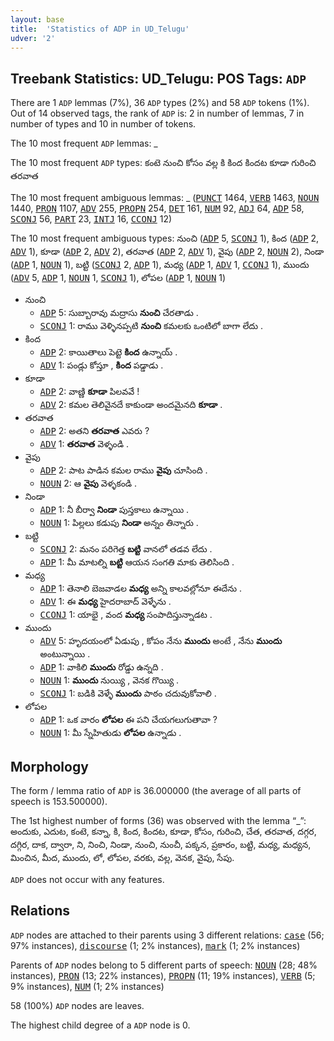 ```yaml
---
layout: base
title:  'Statistics of ADP in UD_Telugu'
udver: '2'
---
```


## Treebank Statistics: UD_Telugu: POS Tags: `ADP`

There are 1 `ADP` lemmas (7%), 36 `ADP` types (2%) and 58 `ADP` tokens (1%).
Out of 14 observed tags, the rank of `ADP` is: 2 in number of lemmas, 7 in number of types and 10 in number of tokens.

The 10 most frequent `ADP` lemmas: _

The 10 most frequent `ADP` types:  కంటె నుంచి కోసం వల్ల కి కింద కిందట కూడా గురించి తరవాత

The 10 most frequent ambiguous lemmas: _ (<tt><a href="te-pos-PUNCT.html">PUNCT</a></tt> 1464, <tt><a href="te-pos-VERB.html">VERB</a></tt> 1463, <tt><a href="te-pos-NOUN.html">NOUN</a></tt> 1440, <tt><a href="te-pos-PRON.html">PRON</a></tt> 1107, <tt><a href="te-pos-ADV.html">ADV</a></tt> 255, <tt><a href="te-pos-PROPN.html">PROPN</a></tt> 254, <tt><a href="te-pos-DET.html">DET</a></tt> 161, <tt><a href="te-pos-NUM.html">NUM</a></tt> 92, <tt><a href="te-pos-ADJ.html">ADJ</a></tt> 64, <tt><a href="te-pos-ADP.html">ADP</a></tt> 58, <tt><a href="te-pos-SCONJ.html">SCONJ</a></tt> 56, <tt><a href="te-pos-PART.html">PART</a></tt> 23, <tt><a href="te-pos-INTJ.html">INTJ</a></tt> 16, <tt><a href="te-pos-CCONJ.html">CCONJ</a></tt> 12)

The 10 most frequent ambiguous types:  నుంచి (<tt><a href="te-pos-ADP.html">ADP</a></tt> 5, <tt><a href="te-pos-SCONJ.html">SCONJ</a></tt> 1), కింద (<tt><a href="te-pos-ADP.html">ADP</a></tt> 2, <tt><a href="te-pos-ADV.html">ADV</a></tt> 1), కూడా (<tt><a href="te-pos-ADP.html">ADP</a></tt> 2, <tt><a href="te-pos-ADV.html">ADV</a></tt> 2), తరవాత (<tt><a href="te-pos-ADP.html">ADP</a></tt> 2, <tt><a href="te-pos-ADV.html">ADV</a></tt> 1), వైపు (<tt><a href="te-pos-ADP.html">ADP</a></tt> 2, <tt><a href="te-pos-NOUN.html">NOUN</a></tt> 2), నిండా (<tt><a href="te-pos-ADP.html">ADP</a></tt> 1, <tt><a href="te-pos-NOUN.html">NOUN</a></tt> 1), బట్టి (<tt><a href="te-pos-SCONJ.html">SCONJ</a></tt> 2, <tt><a href="te-pos-ADP.html">ADP</a></tt> 1), మధ్య (<tt><a href="te-pos-ADP.html">ADP</a></tt> 1, <tt><a href="te-pos-ADV.html">ADV</a></tt> 1, <tt><a href="te-pos-CCONJ.html">CCONJ</a></tt> 1), ముందు (<tt><a href="te-pos-ADV.html">ADV</a></tt> 5, <tt><a href="te-pos-ADP.html">ADP</a></tt> 1, <tt><a href="te-pos-NOUN.html">NOUN</a></tt> 1, <tt><a href="te-pos-SCONJ.html">SCONJ</a></tt> 1), లోపల (<tt><a href="te-pos-ADP.html">ADP</a></tt> 1, <tt><a href="te-pos-NOUN.html">NOUN</a></tt> 1)


* నుంచి
  * <tt><a href="te-pos-ADP.html">ADP</a></tt> 5: సుబ్బారావు మద్రాసు <b>నుంచి</b> చేరతాడు .
  * <tt><a href="te-pos-SCONJ.html">SCONJ</a></tt> 1: రాము వెళ్ళినప్పటి <b>నుంచి</b> కమలకు ఒంటిలో బాగా లేదు .
* కింద
  * <tt><a href="te-pos-ADP.html">ADP</a></tt> 2: కాయితాలు పెట్టె <b>కింద</b> ఉన్నాయ్ .
  * <tt><a href="te-pos-ADV.html">ADV</a></tt> 1: పండ్లు కోస్తూ , <b>కింద</b> పడ్డాడు .
* కూడా
  * <tt><a href="te-pos-ADP.html">ADP</a></tt> 2: వాణ్ణి <b>కూడా</b> పిలవవే !
  * <tt><a href="te-pos-ADV.html">ADV</a></tt> 2: కమల తెలివైనదే కాకుండా అందమైనది <b>కూడా</b> .
* తరవాత
  * <tt><a href="te-pos-ADP.html">ADP</a></tt> 2: అతని <b>తరవాత</b> ఎవరు ?
  * <tt><a href="te-pos-ADV.html">ADV</a></tt> 1: <b>తరవాత</b> వెళ్ళండి .
* వైపు
  * <tt><a href="te-pos-ADP.html">ADP</a></tt> 2: పాట పాడిన కమల రాము <b>వైపు</b> చూసింది .
  * <tt><a href="te-pos-NOUN.html">NOUN</a></tt> 2: ఆ <b>వైపు</b> వెళ్ళకండి .
* నిండా
  * <tt><a href="te-pos-ADP.html">ADP</a></tt> 1: నీ బీర్వా <b>నిండా</b> పుస్తకాలు ఉన్నాయి .
  * <tt><a href="te-pos-NOUN.html">NOUN</a></tt> 1: పిల్లలు కడుపు <b>నిండా</b> అన్నం తిన్నారు .
* బట్టి
  * <tt><a href="te-pos-SCONJ.html">SCONJ</a></tt> 2: మనం పరిగెత్త <b>బట్టి</b> వానలో తడవ లేదు .
  * <tt><a href="te-pos-ADP.html">ADP</a></tt> 1: మీ మాటల్ని <b>బట్టి</b> ఆయన సంగతి మాకు తెలిసింది .
* మధ్య
  * <tt><a href="te-pos-ADP.html">ADP</a></tt> 1: తెనాలి బెజవాడల <b>మధ్య</b> అన్ని కాలవల్లోనూ ఈదేను .
  * <tt><a href="te-pos-ADV.html">ADV</a></tt> 1: ఈ <b>మధ్య</b> హైదరాబాద్ వెళ్ళేను .
  * <tt><a href="te-pos-CCONJ.html">CCONJ</a></tt> 1: యాభై , వంద <b>మధ్య</b> సంపాదిస్తున్నాడట .
* ముందు
  * <tt><a href="te-pos-ADV.html">ADV</a></tt> 5: హృదయంలో ఏడుపు , కోపం నేను <b>ముందు</b> అంటే , నేను <b>ముందు</b> అంటున్నాయి .
  * <tt><a href="te-pos-ADP.html">ADP</a></tt> 1: వాకిలి <b>ముందు</b> రోడ్డు ఉన్నది .
  * <tt><a href="te-pos-NOUN.html">NOUN</a></tt> 1: <b>ముందు</b> నుయ్యి , వెనక గొయ్యి .
  * <tt><a href="te-pos-SCONJ.html">SCONJ</a></tt> 1: బడికి వెళ్ళే <b>ముందు</b> పాఠం చదువుకోవాలి .
* లోపల
  * <tt><a href="te-pos-ADP.html">ADP</a></tt> 1: ఒక వారం <b>లోపల</b> ఈ పని చేయగలుగుతావా ?
  * <tt><a href="te-pos-NOUN.html">NOUN</a></tt> 1: మీ స్నేహితుడు <b>లోపల</b> ఉన్నాడు .

## Morphology

The form / lemma ratio of `ADP` is 36.000000 (the average of all parts of speech is 153.500000).

The 1st highest number of forms (36) was observed with the lemma “_”: అందుకు, ఎదుట, కంటె, కన్నా, కి, కింద, కిందట, కూడా, కోసం, గురించి, చేత, తరవాత, దగ్గర, దగ్గిర, దాక, ద్వారా, ని, నించి, నిండా, నుంచి, నుంచీ, పక్కన, ప్రకారం, బట్టి, మధ్య, మధ్యన, మించిన, మీద, ముందు, లో, లోపల, వరకు, వల్ల, వెనక, వైపు, సేపు.

`ADP` does not occur with any features.


## Relations

`ADP` nodes are attached to their parents using 3 different relations: <tt><a href="te-dep-case.html">case</a></tt> (56; 97% instances), <tt><a href="te-dep-discourse.html">discourse</a></tt> (1; 2% instances), <tt><a href="te-dep-mark.html">mark</a></tt> (1; 2% instances)

Parents of `ADP` nodes belong to 5 different parts of speech: <tt><a href="te-pos-NOUN.html">NOUN</a></tt> (28; 48% instances), <tt><a href="te-pos-PRON.html">PRON</a></tt> (13; 22% instances), <tt><a href="te-pos-PROPN.html">PROPN</a></tt> (11; 19% instances), <tt><a href="te-pos-VERB.html">VERB</a></tt> (5; 9% instances), <tt><a href="te-pos-NUM.html">NUM</a></tt> (1; 2% instances)

58 (100%) `ADP` nodes are leaves.

The highest child degree of a `ADP` node is 0.

